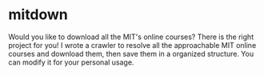 # mitdown
Would you like to download all the MIT's online courses? There is the right project for you! I wrote a crawler to resolve all the approachable MIT online courses and download them, then save them in a organized structure. You can modify it for your personal usage.
